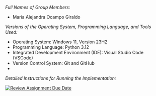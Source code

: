 
*Full Names of Group Members:*
- María Alejandra Ocampo Giraldo

*Versions of the Operating System, Programming Language, and Tools Used:*
- Operating System: Windows 11, Version 23H2
- Programming Language: Python 3.12
- Integrated Development Environment (IDE): Visual Studio Code (VSCode)
- Version Control System: Git and GitHub
- 
*Detailed Instructions for Running the Implementation:*


[![Review Assignment Due Date](https://classroom.github.com/assets/deadline-readme-button-22041afd0340ce965d47ae6ef1cefeee28c7c493a6346c4f15d667ab976d596c.svg)](https://classroom.github.com/a/WPMOLLWm)
